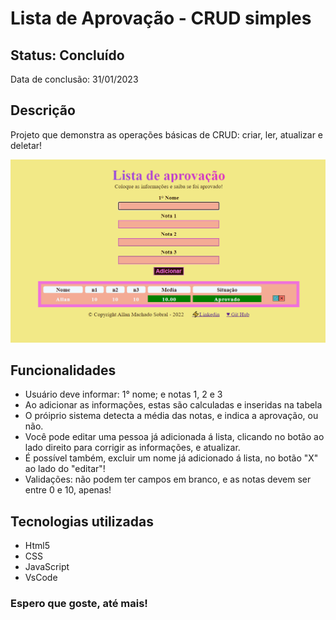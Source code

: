 <h1>Lista de Aprovação - CRUD simples</h1>

<h2>Status: Concluído</h2>
<p>Data de conclusão: 31/01/2023</p>

<h2>Descrição</h2>
<p>Projeto que demonstra as operações básicas de CRUD: criar, ler, atualizar e deletar!</p>

<p>
    <img src='img.png'>
</p>

<h2>Funcionalidades</h2>
<ul>
	<li>Usuário deve informar: 1° nome; e notas 1, 2 e 3</li>
	<li>Ao adicionar as informações, estas são calculadas e inseridas na tabela</li>
	<li>O próiprio sistema detecta a média das notas, e indica a aprovação, ou não.</li>
    <li>Você pode editar uma pessoa já adicionada á lista, clicando no botão ao lado direito para corrigir as informações, e atualizar.
    <li> É possível também, excluir um nome já adicionado á lista, no botão "X" ao lado do "editar"!
    <li>Validações: não podem ter campos em branco, e as notas devem ser entre 0 e 10, apenas!
</ul>

<h2>Tecnologias utilizadas</h2>
<ul>
	<li>Html5</li>
	<li>CSS</li>
	<li>JavaScript</li>
    <li>VsCode</li>
</ul>

<h3>Espero que goste, até mais!</h3>
